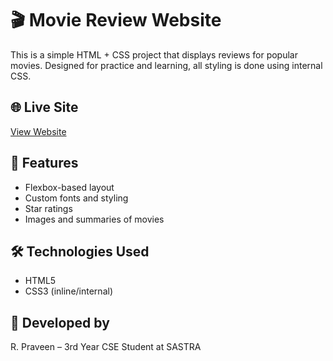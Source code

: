 # 🎬 Movie Review Website

This is a simple HTML + CSS project that displays reviews for popular movies. Designed for practice and learning, all styling is done using internal CSS.

## 🌐 Live Site
[View Website](https://praveen24022006.github.io/html/)

## 📸 Features
- Flexbox-based layout
- Custom fonts and styling
- Star ratings
- Images and summaries of movies

## 🛠️ Technologies Used
- HTML5
- CSS3 (inline/internal)

## 👤 Developed by
R. Praveen – 3rd Year CSE Student at SASTRA
